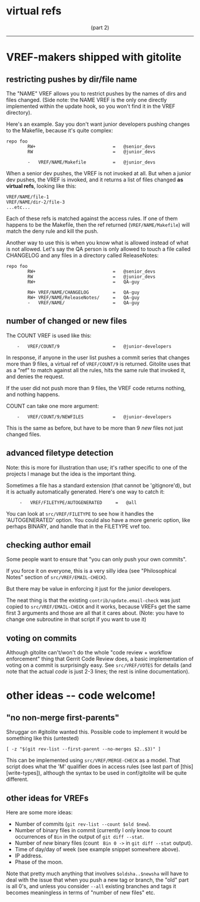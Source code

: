 # virtual refs

<center>(part 2)</center>

----

# VREF-makers shipped with gitolite

## restricting pushes by dir/file name

The "NAME" VREF allows you to restrict pushes by the names of dirs and files
changed.  (Side note: the NAME VREF is the only one directly implemented
within the update hook, so you won't find it in the VREF directory).

Here's an example.  Say you don't want junior developers pushing changes to
the Makefile, because it's quite complex:

```gitolite
repo foo
        RW+                             =   @senior_devs
        RW                              =   @junior_devs

        -   VREF/NAME/Makefile          =   @junior_devs
```

When a senior dev pushes, the VREF is not invoked at all.  But when a junior
dev pushes, the VREF is invoked, and it returns a list of files changed **as
virtual refs**, looking like this:

    VREF/NAME/file-1
    VREF/NAME/dir-2/file-3
    ...etc...

Each of these refs is matched against the access rules.  If one of them
happens to be the Makefile, then the ref returned (`VREF/NAME/Makefile`) will
match the deny rule and kill the push.

Another way to use this is when you know what is allowed instead of what is
not allowed.  Let's say the QA person is only allowed to touch a file called
CHANGELOG and any files in a directory called ReleaseNotes:

```gitolite
repo foo
        RW+                             =   @senior_devs
        RW                              =   @junior_devs
        RW+                             =   QA-guy

        RW+ VREF/NAME/CHANGELOG         =   QA-guy
        RW+ VREF/NAME/ReleaseNotes/     =   QA-guy
        -   VREF/NAME/                  =   QA-guy
```

## number of changed or new files

The COUNT VREF is used like this:

```gitolite
    -   VREF/COUNT/9                    =   @junior-developers
```

In response, if anyone in the user list pushes a commit series that
changes more than 9 files, a virtual ref of `VREF/COUNT/9` is returned.
Gitolite uses that as a "ref" to match against all the rules, hits the same
rule that invoked it, and denies the request.

If the user did not push more than 9 files, the VREF code returns nothing,
and nothing happens.

COUNT can take one more argument:

```gitolite
    -   VREF/COUNT/9/NEWFILES           =   @junior-developers
```

This is the same as before, but have to be more than 9 *new* files not
just changed files.

## advanced filetype detection

Note: this is more for illustration than use; it's rather specific to one of
the projects I manage but the idea is the important thing.

Sometimes a file has a standard extension (that cannot be 'gitignore'd), but
it is actually automatically generated.  Here's one way to catch it:

```gitolite
     -   VREF/FILETYPE/AUTOGENERATED     =   @all
```

You can look at `src/VREF/FILETYPE` to see how it handles the
'AUTOGENERATED' option.  You could also have a more generic option, like
perhaps BINARY, and handle that in the FILETYPE vref too.

## checking author email

Some people want to ensure that "you can only push your own commits".

If you force it on everyone, this is a very silly idea (see "Philosophical
Notes" section of `src/VREF/EMAIL-CHECK`).

But there may be value in enforcing it just for the junior developers.

The neat thing is that the existing `contrib/update.email-check` was just
copied to `src/VREF/EMAIL-CHECK` and it works, because VREFs get
the same first 3 arguments and those are all that it cares about.  (Note: you
have to change one subroutine in that script if you want to use it)

## voting on commits

Although gitolite can't/won't do the whole "code review + workflow
enforcement" thing that Gerrit Code Review does, a basic implementation of
voting on a commit is surprisingly easy.  See `src/VREF/VOTES` for details
(and note that the actual *code* is just 2-3 lines; the rest is inline
documentation).

# other ideas -- code welcome!

## "no non-merge first-parents"

Shruggar on #gitolite wanted this.  Possible code to implement it would be
something like this (untested)

    [ -z "$(git rev-list --first-parent --no-merges $2..$3)" ]

This can be implemented using `src/VREF/MERGE-CHECK` as a model.  That script
does what the 'M' qualifier does in access rules (see last part of
[this][write-types]), although the syntax to be used in conf/gitolite will be
quite different.

## other ideas for VREFs

Here are some more ideas:

  * Number of commits (`git rev-list --count $old $new`).
  * Number of binary files in commit (currently I only know to count
    occurrences of ` Bin ` in the output of `git diff --stat`.
  * Number of *new* binary files (count ` Bin 0 ->` in `git diff --stat`
    output).
  * Time of day/day of week (see example snippet somewhere above).
  * IP address.
  * Phase of the moon.

Note that pretty much anything that involves `$oldsha..$newsha` will have to
deal with the issue that when you push a new tag or branch, the "old" part
is all 0's, and unless you consider `--all` existing branches and tags it
becomes meaningless in terms of "number of new files" etc.

